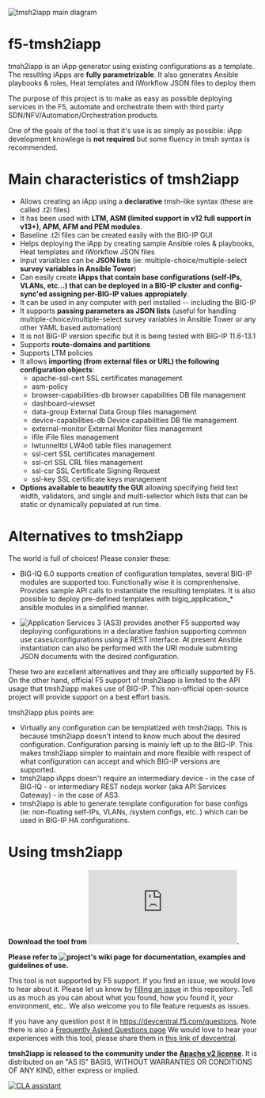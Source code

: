 ![tmsh2iapp main diagram](https://github.com/f5devcentral/f5-tmsh2iapp/wiki/images/tmsh2iapp_main_diagram.png)

# f5-tmsh2iapp
 tmsh2iapp is an iApp generator using existing configurations as a template. The resulting iApps are **fully parametrizable**. It also generates Ansible playbooks & roles, Heat templates and iWorkflow JSON files to deploy them 
 
The purpose of this project is to make as easy as possible deploying services in the F5, 
automate and orchestrate them with third party SDN/NFV/Automation/Orchestration products.

One of the goals of the tool is that it's use is as simply as possible: iApp development knowlege is **not required**
but some fluency in tmsh syntax is recommended.

# Main characteristics of tmsh2iapp

* Allows creating an iApp using a **declarative** tmsh-like syntax (these are called .t2i files)
* It has been used with **LTM, ASM (limited support in v12 full support in v13+), APM, AFM and PEM modules**.
* Baseline .t2i files can be created easily with the BIG-IP GUI
* Helps deploying the iApp by creating sample Ansible roles & playbooks, Heat templates and iWorkflow JSON files
* Input varialbles can be **JSON lists** (ie: multiple-choice/multiple-select **survey variables in Ansible Tower**)
* Can easily create **iApps that contain base configurations (self-IPs, VLANs, etc...) that can be deployed in a BIG-IP cluster and config-sync'ed assigning per-BIG-IP values appropiately**.
* It can be used in any computer with perl installed -- including the BIG-IP
* It supports **passing parameters as JSON lists** (useful for handling multiple-choice/multiple-select survey variables in Ansible Tower or any other YAML based automation)
* It is not BIG-IP version specific but it is being tested with BIG-IP 11.6-13.1
* Supports **route-domains and partitions**
* Supports LTM policies
* It allows **importing (from external files or URL) the following configuration objects**:
    * apache-ssl-cert          SSL certificates management
    * asm-policy
    * browser-capabilities-db  browser capabilities DB file management
    * dashboard-viewset
    * data-group               External Data Group files management
    * device-capabilities-db   Device capabilities DB file management
    * external-monitor         External Monitor files management
    * ifile                    iFile files management
    * lwtunneltbl              LW4o6 table files management
    * ssl-cert                 SSL certificates management
    * ssl-crl                  SSL CRL files management
    * ssl-csr                  SSL Certificate Signing Request
    * ssl-key                  SSL certificate keys management
* **Options available to beautify the GUI** allowing specifying field text width, validators, and single and multi-selector which lists that can be static or dynamically populated at run time.
    


# Alternatives to tmsh2iapp

The world is full of choices! Please consier these:

* BIG-IQ 6.0 supports creation of configuration templates, several BIG-IP modules are supported too. Functionally wise it is comprenhensive. Provides sample API calls to instantiate the resulting templates. It is also possible to deploy pre-defined templates with bigiq_application_* ansible modules in a simplified manner.

* ![Application Services 3 (AS3)](http://clouddocs.f5.com/products/extensions/f5-appsvcs-extension/3/) provides another F5 supported way deploying configurations in a declarative fashion supporting common use cases/configurations using a REST interface. At present Ansible instantiation can also be performed with the URI module submiting JSON documents with the desired configuration.

These two are excellent alternatives and they are officially supported by F5. On the other hand, official F5 support of tmsh2iapp is limited to the API usage that tmsh2iapp makes use of BIG-IP. This non-official open-source project will provide support on a best effort basis.

tmsh2iapp plus points are:
* Virtually any configuration can be templatized with tmsh2iapp. This is because tmsh2iapp doesn't intend to know much about the desired configuration. Configuration parsing is mainly left up to the BIG-IP. This makes tmsh2iapp simpler to maintain and more flexible with respect of what configuration can accept and which BIG-IP versions are supported.
* tmsh2iapp iApps doesn't require an intermediary device - in the case of BIG-IQ - or intermediary REST nodejs worker (aka API Services Gateway) - in the case of AS3.
* tmsh2iapp is able to generate template configuration for base configs (ie: non-floating self-IPs, VLANs, /system configs, etc..) which can be used in BIG-IP HA configurations.

# Using tmsh2iapp

**Download the tool from ![this link](https://raw.githubusercontent.com/f5devcentral/f5-tmsh2iapp/master/tmsh2iapp.pl).**

**Please refer to ![project's wiki page](https://github.com/f5devcentral/f5-tmsh2iapp/wiki/) for documentation, examples and guidelines of use.**

This tool is not supported by F5 support. If you find an issue, we would love to hear about it. Please let us know by [filling an issue](https://github.com/f5devcentral/f5-tmsh2iapp/issues) in this repository. Tell us as much as you can about what you found, how you found it, your environment, etc.. We also welcome you to file feature requests as issues.

If you have any question post it in https://devcentral.f5.com/questions. Note there is also a [Frequently Asked Questions page](https://github.com/f5devcentral/f5-tmsh2iapp/wiki/02-%7C-FAQ)
We would love to hear your experiences with this tool, please share them in [this link of devcentral](https://devcentral.f5.com/codeshare/tmsh2iapp-iapp-generator-create-iapps-in-minutes-1065).

**tmsh2iapp is released to the community under the [Apache v2 license](http://www.apache.org/licenses/LICENSE-2.0.txt)**. It is distributed on an "AS IS" BASIS, WITHOUT WARRANTIES OR CONDITIONS OF ANY KIND, either express or implied.

<a href="https://cla-assistant.io/f5devcentral/f5-tmsh2iapp"><img src="https://cla-assistant.io/readme/badge/f5devcentral/f5-tmsh2iapp" alt="CLA assistant" /></a>















